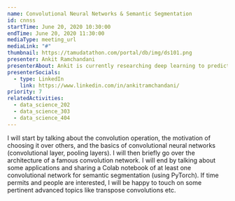 ```yaml
---
name: Convolutional Neural Networks & Semantic Segmentation
id: cnnss
startTime: June 20, 2020 10:30:00
endTime: June 20, 2020 11:30:00
mediaType: meeting_url
mediaLink: "#"
thumbnail: https://tamudatathon.com/portal/db/img/ds101.png
presenter: Ankit Ramchandani
presenterAbout: Ankit is currently researching deep learning to predict the spread of COVID-19 in the US using several heterogenous features. He has also interned at Facebook in an applied machine learning team to create models to rank Facebook stories and researched in autonomous driving and detected lane marks and traffic signs using machine learning.
presenterSocials:
  - type: LinkedIn
    link: https://www.linkedin.com/in/ankitramchandani/
priority: 7
relatedActivities:
  - data_science_202
  - data_science_303
  - data_science_404
---
```

I will start by talking about the convolution operation, the motivation of choosing it over others, and the basics of convolutional neural networks (convolutional layer, pooling layers). I will then briefly go over the architecture of a famous convolution network. I will end by talking about some applications and sharing a Colab notebook of at least one convolutional network for semantic segmentation (using PyTorch). If time permits and people are interested, I will be happy to touch on some pertinent advanced topics like transpose convolutions etc.